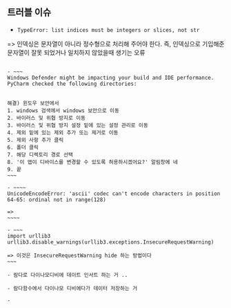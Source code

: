 ## 트러블 이슈

- ```
  TypeError: list indices must be integers or slices, not str
  
  ```

=> 인덱싱은 문자열이 아니라 정수형으로 처리해 주어야 한다. 즉, 인덱싱으로 기입해준 문자열이 잘못 되었거나 일치하지 않았을때 생기는 오류
  ```
  
- ~~~
  Windows Defender might be impacting your build and IDE performance. PyCharm checked the following directories:
  
  
  해결) 윈도우 보안에서
  1. windows 검색에서 windows 보안으로 이동
  2. 바이러스 및 위협 방지로 이동
  3. 바이러스 및 위협 방지 설정 밑에 있는 설정 관리로 이동
  4. 제외 밑에 있는 제외 추가 또는 제거로 이동
  5. 제외 사항 추가 클릭
  6. 폴더 클릭
  7. 해당 디렉토리 경로 선택
  8. '이 앱이 디바이스를 변경할 수 있도록 허용하시겠어요?' 알림창에 네
  9. 끝
  ~~~

- ~~~~
  UnicodeEncodeError: 'ascii' codec can't encode characters in position 64-65: ordinal not in range(128)
  
  => 
  ~~~~

- ~~~
  import urllib3
  urllib3.disable_warnings(urllib3.exceptions.InsecureRequestWarning)
  
  => 이것은 InsecureRequestWarning hide 하는 방법이다
  ~~~

- 람다로 다이나모디비에 데이트 인서트 하는 거 ..

- 람다함수에서 다이나모 디비에다가 데이터 저장하는 거

- 


  ```